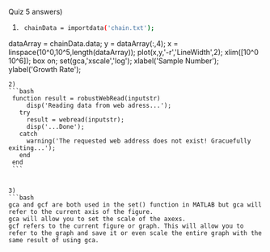 Quiz 5 answers)  
1) ```bash
    chainData = importdata('chain.txt'); 
dataArray = chainData.data; 
y = dataArray(:,4); 
x = linspace(10^0,10^5,length(dataArray)); 
plot(x,y,'-r','LineWidth',2); 
xlim([10^0 10^6]); 
box on; 
set(gca,'xscale','log');
xlabel('Sample Number');
ylabel('Growth Rate');
   ```
2)  
```bash
    function result = robustWebRead(inputstr)
        disp('Reading data from web adress...');
      try
        result = webread(inputstr);
        disp('...Done');
      catch
        warning('The requested web address does not exist! Gracuefully exiting...');
      end
    end
    ```

   
3) 
```bash
gca and gcf are both used in the set() function in MATLAB but gca will refer to the current axis of the figure.  
gca will allow you to set the scale of the axexs.  
gcf refers to the current figure or graph. This will allow you to refer to the graph and save it or even scale the entire graph with the same result of using gca.
```
